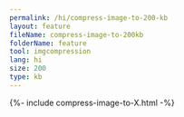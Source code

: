 ```yaml
---
permalink: /hi/compress-image-to-200-kb
layout: feature
fileName: compress-image-to-200kb
folderName: feature
tool: imgcompression
lang: hi
size: 200
type: kb
---
```


{%- include compress-image-to-X.html -%}
